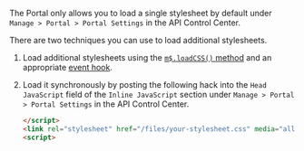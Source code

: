The Portal only allows you to load a single stylesheet by default under `Manage > Portal > Portal Settings` in the API Control Center.

There are two techniques you can use to load additional stylesheets.

1. Load additional stylesheets using the [`m$.loadCSS()` method](/docs/read/your_portal/layout_and_design/JavaScript_API#loadcss) and an appropriate [event hook](/docs/read/your_portal/layout_and_design/Event_Hooks).
2. Load it synchronously by posting the following hack into the `Head JavaScript` field of the `Inline JavaScript` section under `Manage > Portal > Portal Settings` in the API Control Center.

    ```html
    </script>
    <link rel="stylesheet" href="/files/your-stylesheet.css" media="all">
    <script>
    ```